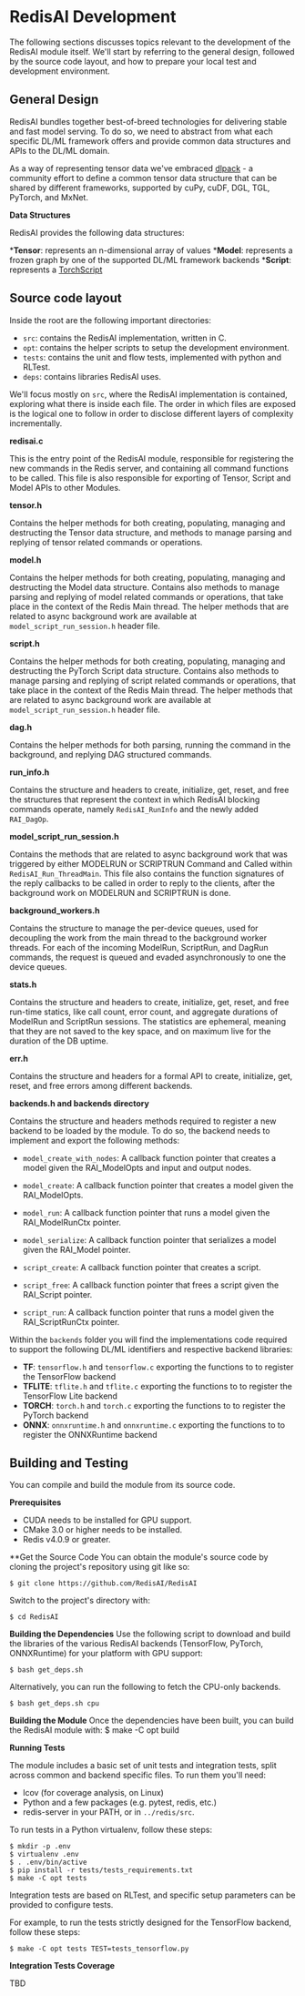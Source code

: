 # RedisAI Development

The following sections discusses topics relevant to the development of the RedisAI module itself. We'll start by referring to the general design, followed by the source code layout, and how to prepare your local test and development environment.

## General Design

RedisAI bundles together best-of-breed technologies for delivering stable and fast model serving. To do so, we need to abstract from what each specific DL/ML framework offers and provide common data structures and APIs to the DL/ML domain. 


As a way of representing tensor data we've embraced [dlpack](https://github.com/dmlc/dlpack) - a community effort to define a common tensor data structure that can be shared by different frameworks, supported by cuPy, cuDF, DGL, TGL, PyTorch, and MxNet.

**Data Structures**

RedisAI provides the following data structures:

***Tensor**: represents an n-dimensional array of values
***Model**: represents a frozen graph by one of the supported DL/ML framework backends
***Script**: represents a [TorchScript](https://pytorch.org/docs/stable/jit.html)

## Source code layout

Inside the root are the following important directories:

* `src`: contains the RedisAI implementation, written in C.
* `opt`: contains the helper scripts to setup the development environment.
* `tests`: contains the unit and flow tests, implemented with python and RLTest.
* `deps`: contains libraries RedisAI uses.

We'll focus mostly on `src`, where the RedisAI implementation is contained,
exploring what there is inside each file. The order in which files are
exposed is the logical one to follow in order to disclose different layers
of complexity incrementally. 

**redisai.c**


This is the entry point of the RedisAI module, responsible for registering the new commands in the Redis server, and containing all command functions to be called. This file is also responsible for exporting of Tensor, Script and Model APIs to other Modules.

**tensor.h**

Contains the helper methods for both creating, populating, managing and destructing the Tensor data structure, and methods to manage parsing and replying of tensor related commands or operations.

**model.h**

Contains the helper methods for both creating, populating, managing and destructing the Model data structure.
Contains also methods to manage parsing and replying of model related commands or operations, that take place in the context of the Redis Main thread.
The helper methods that are related to async background work are available at `model_script_run_session.h` header file.

**script.h**

Contains the helper methods for both creating, populating, managing and destructing the PyTorch Script data structure.
Contains also methods to manage parsing and replying of script related commands or operations, that take place in the context of the Redis Main thread.
The helper methods that are related to async background work are available at `model_script_run_session.h` header file.

**dag.h**

Contains the helper methods for both parsing, running the command in the background, and replying DAG structured commands.

**run_info.h**

Contains the structure and headers to create, initialize, get, reset, and free the structures that represent the context in which RedisAI blocking commands operate, namely `RedisAI_RunInfo` and the newly added `RAI_DagOp`. 

**model_script_run_session.h**

Contains the methods that are related to async background work that 
was triggered by either MODELRUN or SCRIPTRUN Command and Called within `RedisAI_Run_ThreadMain`.
This file also contains the function signatures of the reply callbacks to be called in order to reply to the clients, after the background work on MODELRUN and SCRIPTRUN is done.

**background_workers.h**

Contains the structure to manage the per-device queues, used for decoupling the work from the main thread to the background worker threads. For each of the incoming ModelRun, ScriptRun, and DagRun commands, the request is queued and evaded asynchronously to one the device queues.

**stats.h**

Contains the structure and headers to create, initialize, get, reset, and free run-time statics, like call count, error count, and aggregate durations of ModelRun and ScriptRun sessions.
The statistics are ephemeral, meaning that they are not saved to the key space, and on maximum live for the duration of the DB uptime.

**err.h**

Contains the structure and headers for a formal API to create, initialize, get, reset, and free errors among different backends.

**backends.h and backends directory**

Contains the structure and headers methods required to register a new backend to be loaded by the module. 
 To do so, the backend needs to implement and export the following methods:
 
  * `model_create_with_nodes`:  A callback function pointer that creates a
  model given the RAI_ModelOpts and input and output nodes.
 
  * `model_create`:  A callback function pointer that creates a model given
  the RAI_ModelOpts.
 
  * `model_run`:  A callback function pointer that runs a model given the
  RAI_ModelRunCtx pointer.
 
  * `model_serialize`:  A callback function pointer that serializes a model
  given the RAI_Model pointer.
 
  * `script_create`:  A callback function pointer that creates a script.
 
  * `script_free`:  A callback function pointer that frees a script given
  the RAI_Script pointer.
 
  * `script_run`:  A callback function pointer that runs a model given the
  RAI_ScriptRunCtx pointer.


Within the `backends` folder you will find the implementations code required to support the following DL/ML identifiers and respective backend libraries:

* **TF**: `tensorflow.h` and `tensorflow.c` exporting the functions to to register the TensorFlow backend
* **TFLITE**: `tflite.h` and `tflite.c` exporting the functions to to register the TensorFlow Lite backend
* **TORCH**: `torch.h` and `torch.c` exporting the functions to to register the PyTorch backend
* **ONNX**: `onnxruntime.h` and `onnxruntime.c` exporting the functions to to register the ONNXRuntime backend


## Building and Testing
You can compile and build the module from its source code.

**Prerequisites**
* CUDA needs to be installed for GPU support.
* CMake 3.0 or higher needs to be installed.
* Redis v4.0.9 or greater.

**Get the Source Code
You can obtain the module's source code by cloning the project's repository using git like so:

    $ git clone https://github.com/RedisAI/RedisAI

Switch to the project's directory with:

    $ cd RedisAI

**Building the Dependencies**
Use the following script to download and build the libraries of the various RedisAI backends (TensorFlow, PyTorch, ONNXRuntime) for your platform with GPU support:

    $ bash get_deps.sh

Alternatively, you can run the following to fetch the CPU-only backends.

    $ bash get_deps.sh cpu

**Building the Module**
Once the dependencies have been built, you can build the RedisAI module with:
    $ make -C opt build
    
**Running Tests**

The module includes a basic set of unit tests and integration tests, split across common and backend specific files. To run
them you'll need:

* lcov (for coverage analysis, on Linux)
* Python and a few packages (e.g. pytest, redis, etc.)
* redis-server in your PATH, or in `../redis/src`.

To run tests in a Python virtualenv, follow these steps:

    $ mkdir -p .env
    $ virtualenv .env
    $ . .env/bin/active
    $ pip install -r tests/tests_requirements.txt
    $ make -C opt tests

Integration tests are based on RLTest, and specific setup parameters can be provided
to configure tests.

For example, to run the tests strictly designed for the TensorFlow backend, follow these steps:

    $ make -C opt tests TEST=tests_tensorflow.py

**Integration Tests Coverage**

TBD 

